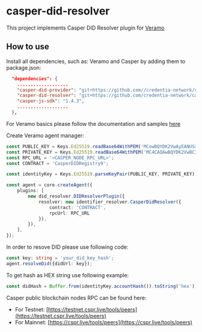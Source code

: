 # casper-did-resolver
This project implements Casper DID Resolver plugin for [Veramo](https://veramo.io/)
## How to use
Install all dependencies, such as: Veramo and Casper by adding them to package.json:
```json
  "dependencies": {
    ...................
    "casper-did-provider": "git+https://github.com//credentia-network/casper-did-provider.git",
    "casper-did-resolver": "git+https://github.com/credentia-network/casper-did-resolver.git",
    "casper-js-sdk": "1.4.3",
    ...................
  },
```

For Veramo basics please follow the documentation and samples [here](https://veramo.io/docs/basics/introduction)

Create  Veramo agent manager:
```ts
const PUBLIC_KEY = Keys.Ed25519.readBase64WithPEM('MCowBQYDK2VwAyEANUSxkqzpKbbhYVMo0bP3nVe+gen4jFp06Ki5u6cIATk=');
const PRIVATE_KEY = Keys.Ed25519.readBase64WithPEM('MC4CAQAwBQYDK2VwBCIEIAdjynMSLimFalVdB51TI6wGlwQKaI8PwdsG55t2qMZM');
const RPC_URL = '<CASPER_NODE_RPC_URL>';
const CONTRACT = 'CasperDIDRegistry9';

const identityKey = Keys.Ed25519.parseKeyPair(PUBLIC_KEY, PRIVATE_KEY);

const agent = core.createAgent({
    plugins: [
        new did_resolver.DIDResolverPlugin({
            resolver: new identifier_resolver.CasperDidResolver({
                contract: 'CONTRACT',
                rpcUrl: RPC_URL
            }),
        }),
    ],
});
```

In order to resove DID please use following code:

```ts
const key: string = 'your_did_key_hash';
agent.resolveDid({didUrl: key});
```

To get hash as HEX string use following example:

```ts
const didHash = Buffer.from(identityKey.accountHash()).toString('hex');
```

Casper public blockchain nodes RPC can be found here:
 - For Testnet: [https://testnet.cspr.live/tools/peers](https://testnet.cspr.live/tools/peers)
 - For Mainnet: [https://cspr.live/tools/peers](https://cspr.live/tools/peers)